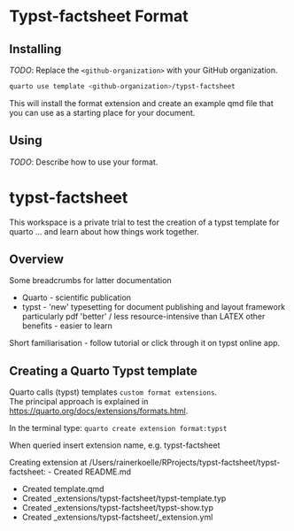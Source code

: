 # Typst-factsheet Format

## Installing

_TODO_: Replace the `<github-organization>` with your GitHub organization.

```bash
quarto use template <github-organization>/typst-factsheet
```

This will install the format extension and create an example qmd file
that you can use as a starting place for your document.

## Using

_TODO_: Describe how to use your format.



# typst-factsheet

This workspace is a private trial to test the creation of a typst template for quarto ... and learn about how things work together.


## Overview 

Some breadcrumbs for latter documentation

* Quarto - scientific publication
* typst - 'new' typesetting for document publishing and layout framework particularly pdf
'better' / less resource-intensive than LATEX
other benefits - easier to learn

Short familiarisation - follow tutorial or click through it on typst online app.

## Creating a Quarto Typst template
Quarto calls (typst) templates `custom format extensions`.    
The principal approach is explained in https://quarto.org/docs/extensions/formats.html.

In the terminal type:
    `quarto create extension format:typst`

When queried insert extension name, e.g. typst-factsheet

Creating extension at /Users/rainerkoelle/RProjects/typst-factsheet/typst-factsheet:
    - Created README.md
- Created template.qmd
- Created _extensions/typst-factsheet/typst-template.typ
- Created _extensions/typst-factsheet/typst-show.typ
- Created _extensions/typst-factsheet/_extension.yml